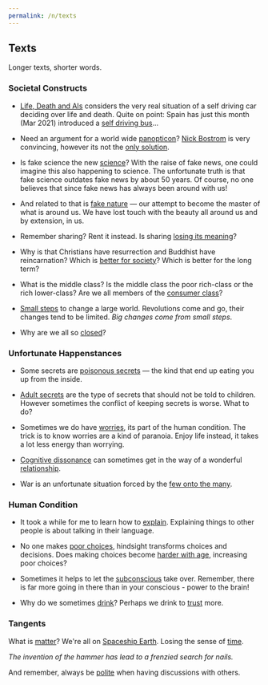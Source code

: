 ```yaml
---
permalink: /n/texts
---
```


## Texts

Longer texts, shorter words.

### Societal Constructs

- [Life, Death and AIs](/a/life-death-and-ais) considers the very real situation of a self driving car deciding over life and death. Quite on point: Spain has just this month (Mar 2021) introduced a [self driving bus](https://www.weforum.org/agenda/2021/03/europe-first-autonomous-electric-buses-spain/)...

- Need an argument for a world wide [panopticon](https://aeon.co/essays/none-of-our-technologies-has-managed-to-destroy-humanity-yet)? [Nick Bostrom](https://nickbostrom.com/) is very convincing, however its not the [only solution](/a/panopticon).

- Is fake science the new [science](/a/science)? With the raise of fake news, one could imagine this also happening to science. The unfortunate truth is that fake science outdates fake news by about 50 years. Of course, no one believes that since fake news has always been around with us!

- And related to that is [fake nature](/a/nature) — our attempt to become the master of what is around us. We have lost touch with the beauty all around us and by extension, in us.

- Remember sharing? Rent it instead. Is sharing [losing its meaning](/a/share)?

- Why is that Christians have resurrection and Buddhist have reincarnation? Which is [better for society](/a/reincarnation-v-resurrection)? Which is better for the long term?

- What is the middle class? Is the middle class the poor rich-class or the rich lower-class? Are we all members of the [consumer class](/a/consumer)?

- [Small steps](/t/smallchanges) to change a large world. Revolutions come and go, their changes tend to be limited. *Big changes come from small steps*.

- Why are we all so [closed](/w/closed)?

### Unfortunate Happenstances

- Some secrets are [poisonous secrets](/a/poisoned-secrets) — the kind that end up eating you up from the inside.

- [Adult secrets](/a/how-tell-children-adult-secrets) are the type of secrets that should not be told to children. However sometimes the conflict of keeping secrets is worse. What to do?

- Sometimes we do have [worries](/a/will-we-be-shot), its part of the human condition. The trick is to know worries are a kind of paranoia. Enjoy life instead, it takes a lot less energy than worrying.

- [Cognitive dissonance](/w/cognitive-dissonance) can sometimes get in the way of a wonderful [relationship](/a/cognitive-dissonance-in-relationships).

- War is an unfortunate situation forced by the [few onto the many](/n/europe).

### Human Condition

- It took a while for me to learn how to [explain](/w/explain). Explaining things to other people is about talking in their language.

- No one makes [poor choices](/w/poor-choices), hindsight transforms choices and decisions. Does making choices become [harder with age](/w/choices), increasing poor choices?

- Sometimes it helps to let the [subconscious](/w/subconscious) take over. Remember, there is far more going in there than in your conscious - power to the brain!

- Why do we sometimes [drink](/w/alcohol)? Perhaps we drink to [trust](/w/trust) more.

### Tangents

What is [matter](/w/matter)? We're all on [Spaceship Earth](/w/earth). Losing the sense of [time](/w/time).

*The invention of the hammer has lead to a frenzied search for nails.*

And remember, always be [polite](/a/argue) when having discussions with others.
